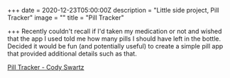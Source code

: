 +++
date = 2020-12-23T05:00:00Z
description = "Little side project, Pill Tracker"
image = ""
title = "Pill Tracker"

+++
Recently couldn't recall if I'd taken my medication or not and wished that the app I used told me how many pills I should have left in the bottle. Decided it would be fun (and potentially useful) to create a simple pill app that provided additional details such as that.

[Pill Tracker - Cody Swartz](https://cswartzv6.github.io/pill-tracker/ "Pill Tracker")